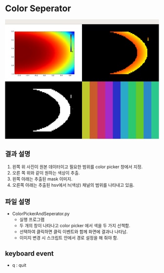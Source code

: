# Color Seperator

![결과 이미지](./image/Result.png)

## 결과 설명
 1. 왼쪽 위 사진이 원본 데이터이고 필요한 범위를 color picker 창에서 지정.  
 2. 오른 쪽 위와 같이 원하는 색상이 추출.
 3. 왼쪽 아래는 추출된 mask 이미지.
 4. 오른쪽 아래는 추출된 hsv에서 h(색상) 채널의 범위를 나타내고 있음.
 
## 파일 설명
 * ColorPickerAndSeperator.py
   * 실행 프로그램
   * 두 개의 창이 나타나고 color picker 에서 색을 두 가지 선책함.
   * 선택하여 클릭하면 클릭 이벤트와 함께 화면에 결과나 나타남.
   * 이미지 변경 시 스크립트 안에서 경로 설정을 해 줘야 함.
    
## keyboard event
 * q : quit